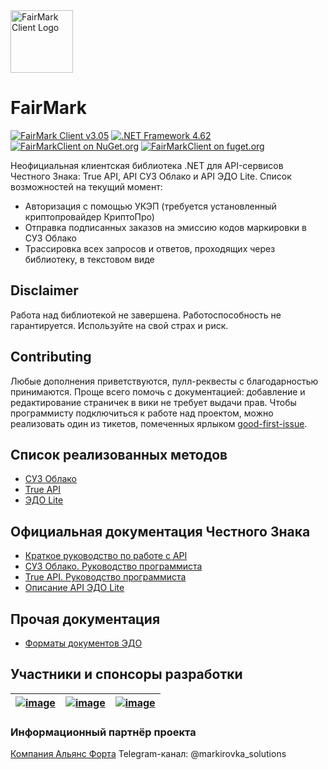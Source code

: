 <img alt="FairMark Client Logo" src="https://raw.githubusercontent.com/FairMark/FairMarkClient/master/FairMark.Docs/FairMarkGlitchyLogo.gif" width="100" />

# FairMark

[![FairMark Client v3.05](https://img.shields.io/badge/честный%20знак-v3.06.1-yellowgreen)](https://честныйзнак.рф/upload/iblock/07f/ru_API_OMS-CLOUD.pdf)
[![.NET Framework 4.62](https://img.shields.io/badge/.net-v4.62-yellow)](https://www.microsoft.com/ru-RU/download/details.aspx?id=53321)
[![FairMarkClient on NuGet.org](https://img.shields.io/nuget/v/FairMarkClient.svg)](https://www.nuget.org/packages/FairMarkClient)
[![FairMarkClient on fuget.org](https://www.fuget.org/packages/FairMarkClient/badge.svg)](https://www.fuget.org/packages/FairMarkClient)

Неофициальная клиентская библиотека .NET для API-сервисов Честного Знака: True API, API СУЗ Облако и API ЭДО Lite.
Список возможностей на текущий момент:

* Авторизация с помощью УКЭП (требуется установленный криптопровайдер КриптоПро)
* Отправка подписанных заказов на эмиссию кодов маркировки в СУЗ Облако
* Трассировка всех запросов и ответов, проходящих через библиотеку, в текстовом виде

## Disclaimer

Работа над библиотекой не завершена. Работоспособность не гарантируется. Используйте на свой страх и риск.

## Contributing

Любые дополнения приветствуются, пулл-реквесты с благодарностью принимаются.
Проще всего помочь с документацией: добавление и редактирование страничек в вики не требует выдачи прав.
Чтобы программисту подключиться к работе над проектом, можно реализовать один из тикетов, помеченных ярлыком
[good-first-issue](https://github.com/FairMark/FairMarkClient/issues?q=is%3Aissue+is%3Aopen+sort%3Aupdated-desc+label%3A%22good+first+issue%22).

## Список реализованных методов

* [СУЗ Облако](FairMark.Docs/oms_methods.txt)
* [True API](FairMark.Docs/true_methods.txt)
* [ЭДО Lite](FairMark.Docs/edo_methods.txt)

## Официальная документация Честного Знака

* [Краткое руководство по работе с API](https://xn--80ajghhoc2aj1c8b.xn--p1ai/upload/Краткое_руководство_по_работе_с_API.pdf)
* [СУЗ Облако. Руководство программиста](https://xn--80ajghhoc2aj1c8b.xn--p1ai/upload/iblock/07f/ru_API_OMS-CLOUD.pdf)
* [True API. Руководство программиста](https://xn--80ajghhoc2aj1c8b.xn--p1ai/upload/TRUE_API.pdf)
* [Описание API ЭДО Lite](https://xn--80ajghhoc2aj1c8b.xn--p1ai/upload/API%20ЭДО%20lite.pdf)

## Прочая документация

* [Форматы документов ЭДО](FairMark.Docs/DocumentFormats.md)

## Участники и спонсоры разработки

| [![image](https://user-images.githubusercontent.com/672878/119223004-cb968c00-baff-11eb-9758-338f7763d5f3.png)](https://www.met.ru/) | [![image](https://user-images.githubusercontent.com/672878/119222534-8bcea500-bafd-11eb-875a-b6268998e93d.png)](http://k-solutions.ru/) | [![image](https://user-images.githubusercontent.com/672878/119222970-9722d000-baff-11eb-9cfb-ce003e44e963.png)](https://diasparbusiness.com/) |
| ------------- | ------------- | ------------- |

### Информационный партнёр проекта
[Компания Альянс Форта](www.fourta.org)
 Telegram-канал: @markirovka_solutions

